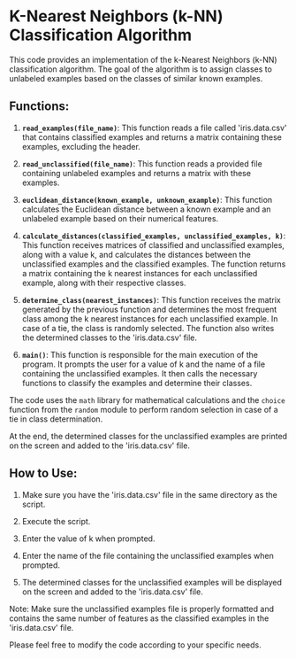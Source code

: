 # K-Nearest Neighbors (k-NN) Classification Algorithm

This code provides an implementation of the k-Nearest Neighbors (k-NN) classification algorithm. The goal of the algorithm is to assign classes to unlabeled examples based on the classes of similar known examples.

## Functions:

1. **`read_examples(file_name)`**: This function reads a file called 'iris.data.csv' that contains classified examples and returns a matrix containing these examples, excluding the header.

2. **`read_unclassified(file_name)`**: This function reads a provided file containing unlabeled examples and returns a matrix with these examples.

3. **`euclidean_distance(known_example, unknown_example)`**: This function calculates the Euclidean distance between a known example and an unlabeled example based on their numerical features.

4. **`calculate_distances(classified_examples, unclassified_examples, k)`**: This function receives matrices of classified and unclassified examples, along with a value k, and calculates the distances between the unclassified examples and the classified examples. The function returns a matrix containing the k nearest instances for each unclassified example, along with their respective classes.

5. **`determine_class(nearest_instances)`**: This function receives the matrix generated by the previous function and determines the most frequent class among the k nearest instances for each unclassified example. In case of a tie, the class is randomly selected. The function also writes the determined classes to the 'iris.data.csv' file.

6. **`main()`**: This function is responsible for the main execution of the program. It prompts the user for a value of k and the name of a file containing the unclassified examples. It then calls the necessary functions to classify the examples and determine their classes.

The code uses the `math` library for mathematical calculations and the `choice` function from the `random` module to perform random selection in case of a tie in class determination.

At the end, the determined classes for the unclassified examples are printed on the screen and added to the 'iris.data.csv' file.

## How to Use:

1. Make sure you have the 'iris.data.csv' file in the same directory as the script.

2. Execute the script.

3. Enter the value of k when prompted.

4. Enter the name of the file containing the unclassified examples when prompted.

5. The determined classes for the unclassified examples will be displayed on the screen and added to the 'iris.data.csv' file.

Note: Make sure the unclassified examples file is properly formatted and contains the same number of features as the classified examples in the 'iris.data.csv' file.

Please feel free to modify the code according to your specific needs.
